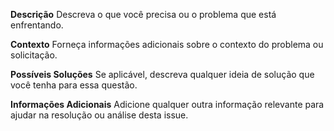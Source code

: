 **Descrição**
Descreva o que você precisa ou o problema que está enfrentando.

**Contexto**
Forneça informações adicionais sobre o contexto do problema ou solicitação.

**Possíveis Soluções**
Se aplicável, descreva qualquer ideia de solução que você tenha para essa questão.

**Informações Adicionais**
Adicione qualquer outra informação relevante para ajudar na resolução ou análise desta issue.